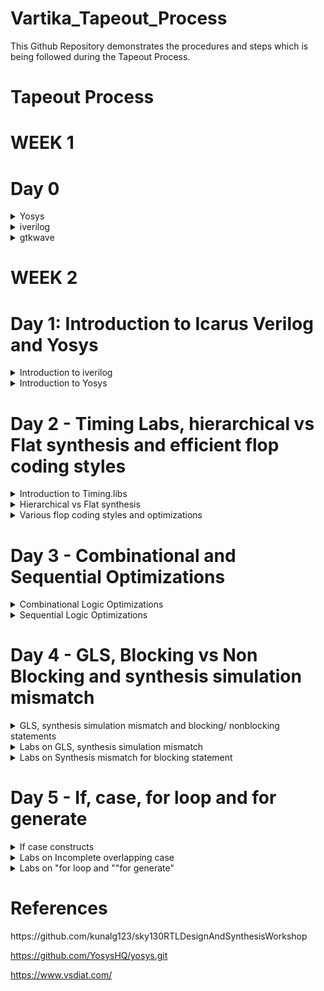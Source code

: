 # Vartika_Tapeout_Process

This Github Repository demonstrates the procedures and steps which is being followed during the Tapeout Process.


# Tapeout Process
# WEEK 1
# Day 0
<details>
  <summary>
    Yosys
  </summary>
  I installed Yosys using the following commands:

```
$ git clone https://github.com/YosysHQ/yosys.git
$ cd yosys-master 
$ sudo apt install make (If make is not installed please install it) 
$ sudo apt-get install build-essential clang bison flex \
    libreadline-dev gawk tcl-dev libffi-dev git \
    graphviz xdot pkg-config python3 libboost-system-dev \
    libboost-python-dev libboost-filesystem-dev zlib1g-dev
$ make config-gcc
$ make 
$ sudo make install

```
Below is the screenshot showing successful installation:
![Screenshot from 2023-07-31 10-50-46](https://github.com/Vartika-iiitb/Vartika_ASIC/assets/140998716/5ab5283b-be3e-4487-b8ac-01fb86b8d2b5)


Below is the Screenshot showing successful Launch:
![Screenshot from 2023-07-31 10-50-55](https://github.com/Vartika-iiitb/Vartika_ASIC/assets/140998716/e48b05c6-c712-4b20-b8ca-6b21b25bf48c)


</details>

<details>
  <summary>
  iverilog
  </summary>
  I installed iverilog using the following comment

  
  ```

sudo apt-get install iverilog

  ```
![Screenshot from 2023-08-02 08-28-38](https://github.com/Vartika-iiitb/Vartika_ASIC/assets/140998716/85790984-eac7-47e0-81a3-46f3e56ca363)

</details>

<details>
  <summary>
    gtkwave
  </summary>
    I installed gtkwave using the following command:
    

    ```
    
    sudo apt-get install gtkwave
    

    
    ```
    
  ![Screenshot from 2023-08-02 08-29-09](https://github.com/Vartika-iiitb/Vartika_ASIC/assets/140998716/13b0a958-feba-4a17-90f9-45343e05da84)

    
  
</details>

# WEEK 2

# Day 1: Introduction to Icarus Verilog and Yosys
<details>
  <summary>
    Introduction to iverilog
  </summary>

  
  Icarus Verilog is an implementation of the Verilog hardware description language compiler that generates netlists in the desired format (EDIF). It supports the 1995, 2001 and 2005 versions of the standard, portions of SystemVerilog, and some extensions.Verilog Test benches are used to simulate and analyze designs without the need for any physical hardware or any hardware device. The most significant advantage of this is that you can inspect every signal /variable (reg, wire in Verilog) in the design.
  
  Following Screenshot shows the correct Mapping of simulation flow in iverilog:
![Screenshot from 2023-08-11 16-07-16](https://github.com/Vartika-iiitb/Vartika_ASIC/assets/140998716/3a9cf4f3-e46a-4fa8-b539-74ae266af316)


Command to view the total number of folders present inside the directory.

```
cd verilog_files
ls -l

```

![Screenshot from 2023-08-14 11-09-45](https://github.com/Vartika-iiitb/Vartika_ASIC/assets/140998716/5a1f3d7b-d181-407b-bd5f-e9eb96c1d077)

  # Demonstration of Icarus verilog and Gtkwave

  To run the iverilog command and for simulationg the RTL design and the Test Bench we use the following command.
  
```
  iverilog good_mux.v tb_good_mux.v
  ls -l

```
For getting the output, the following command is used:
```
./a.out

```
Command for viewing and analyzing the waveform:

```
gtkwave tb_good_mux.vcd

```
![Screenshot from 2023-08-14 11-30-52](https://github.com/Vartika-iiitb/Vartika_ASIC/assets/140998716/18802ea8-70f2-4212-89f8-f12b192a9286)

</details>

<details>
<summary>
  Introduction to Yosys
</summary>

# Synthesizer
RTL synthesizer primary responsibility is to convert the code into the gate-level netlist. This is a automated process; a tool has all the standard libraries definitions that can manipulate the respective gate-level netlist, which is an equivalent of your design in RTL. Synthesize tools can also do circuit optimization, power estimation, as well as timing analysis. Here we will use YOSYS as a synthesizer.

The following Screenshot shows the flow of the synthesizer.

![Screenshot from 2023-08-14 12-15-06](https://github.com/Vartika-iiitb/Vartika_ASIC/assets/140998716/07165fb6-9a00-4deb-828c-aa63bdbd17c6)
![Screenshot from 2023-08-14 12-15-17](https://github.com/Vartika-iiitb/Vartika_ASIC/assets/140998716/f09a9174-8f89-4ff7-8cf3-89f7274fa90a)

# .lib
It is a collection of logical modules which includes basic logic gates like AND, OR, NOT etc. It may contain different flavours of the same gate such as 2 input, 3 input and gate with different speed i.e., ranging from slow to fast.
So based on our requirement we use different flavours of cell.

a) Faster the cells lesser is the delay, but for that we need wider transistors so the power dissipation will be more too.So faster cells donot come free,they come at penalty of area and power.More use of faster cell will result in bad circuit with large area and power dissipation.

b) slower cells are used at non-critical path where we donot require high performance where delay is not an issue so our power dissipation and area will also be minimum. But more use of slower cells will make our circuit sluggish.

# Synthesis
synthesis is used for converting the RTL level design to gate level design. The design are converted into gates and the connections are made between the gates and hence this file is gaiven out as a file called Netlist.

Following flow graph shows the path of converting RTL design into its respective netlist:

![Screenshot from 2023-08-14 23-05-40](https://github.com/Vartika-iiitb/Vartika_ASIC/assets/140998716/01226908-488c-4b7d-927a-437e3a21f283)


Command
change the working directory in which we have all the verilog files and invoke yosys using the following command

```

cd /vlsi/sky130RTLDesignAndSynthesisWorkshop/verilog_files
vartika@vartika:~/vlsi/sky130RTLDesignAndSynthesisWorkshop/verilog_files$ yosys
yosys> read_liberty -lib ../lib/sky130_fd_sc_hd__tt_025C_1v80.lib
yosys> read_verilog good_mux.v
yosys> synth -top good_mux

```
After executing this, we will get the following output:

![Screenshot from 2023-08-14 22-53-35](https://github.com/Vartika-iiitb/Vartika_ASIC/assets/140998716/2d8ea14a-5838-4789-86e9-3f0034b0b070)

For generating the Netlist we use the following command:

Command

```

yosys> abc -liberty ../lib/sky130_fd_sc_hd__tt_025C_1v80.lib
yosys> show

```
Following command is used for writing the netlist and viewing it:
```

yosys> write_verilog -noattr good_mux_netlist.v
yosys> !gvim good_mux_netlist.v

```
![Screenshot from 2023-08-14 22-57-41](https://github.com/Vartika-iiitb/Vartika_ASIC/assets/140998716/31da9143-8e89-4876-ae61-bf15773c7352)

</details>

# Day 2 - Timing Labs, hierarchical vs Flat synthesis and efficient flop coding styles

<details>
  <summary>
    Introduction to Timing.libs
  </summary>
  This lab teaches us how does .lib looks like and the information that it contains within it.
  
![WhatsApp Image 2023-08-15 at 01 33 17](https://github.com/Vartika-iiitb/Vartika_ASIC/assets/140998716/fbfd4a95-0536-409d-8957-c2d1961c42af)

In the following example, inside the Lib file there are 2^5 (32) possible combinations are present which shows all the respective values of voltage, Temperature etc.


  ![Screenshot from 2023-08-15 01-50-24](https://github.com/Vartika-iiitb/Vartika_ASIC/assets/140998716/e6da3594-87c3-4e51-9e22-12505bf85ec5)
  

  Here as we can see from the screenshot given below that as we move from left towards right the Area is increasing. This means that we need much wider transistors to use over there. Although wider cells are going to be faster when compared to the small cell but it's power consumption is going to be more but on the contrary it's delay is going to be less.

  ![Screenshot from 2023-08-15 01-56-57](https://github.com/Vartika-iiitb/Vartika_ASIC/assets/140998716/32736181-e631-4c10-b811-7365e16c673e)


</details>

<details>
<summary>
  Hierarchical vs Flat synthesis
</summary>
  
# Hierarchical Synthesis

A hierarchical design approach divides the ASIC into smaller and simpler modules or blocks, each with its own functionality and interface, and then connects them by a top-level structure that defines the overall behavior and performance of the ASIC. Since pins of submodules are accessible, it's easier to track paths for functional debugging and timing analysis. Pins can be forced or probed in post-synthesis simulations.

Multiple module

  ![Screenshot from 2023-08-15 16-34-42](https://github.com/Vartika-iiitb/Vartika_ASIC/assets/140998716/63a8a571-e764-45eb-b799-4aa82820f168)

The internal connections of the above module is represented as:
![WhatsApp Image 2023-08-15 at 16 26 59](https://github.com/Vartika-iiitb/Vartika_ASIC/assets/140998716/44e96bc9-c59d-45b4-b5ca-06078ffcf9d0)

The yosys synthesizer represented the following schematic in the following way:
![Screenshot from 2023-08-15 16-47-10](https://github.com/Vartika-iiitb/Vartika_ASIC/assets/140998716/bcf594f7-33ca-4ca6-95a1-eb945fe299ec)


![Screenshot from 2023-08-15 16-49-31](https://github.com/Vartika-iiitb/Vartika_ASIC/assets/140998716/83922884-6165-4a67-ad02-9605995e7fa6)

The hierarchical netlist code for the multiple_modules is shown below:
![Screenshot from 2023-08-15 17-23-07](https://github.com/Vartika-iiitb/Vartika_ASIC/assets/140998716/5daa25f3-ad15-4a8a-8005-8149a3f477f3)

# Flattened Netlist

In a "flat" design, only primitives are instanced. Hierarchical designs can be recursively "exploded" ("flattened") by creating a new copy (with a new name) of each definition each time it is used. If the design is highly folded, expanding it like this will result in a much larger netlist database, but preserves the hierarchy dependencies. Given a hierarchical netlist, the list of instance names in a path from the root definition to a primitive instance specifies the single unique path to that primitive.
Command to flatten the netlist is given below:

```
flatten
write_verilog multiple_modules_flat.v
!gvim multiple_modules_flat.v

```
![Screenshot from 2023-08-15 18-42-30](https://github.com/Vartika-iiitb/Vartika_ASIC/assets/140998716/ea265189-8746-4c80-b4d1-d51694595b33)

Command for getting the synthesized netlist is given below:
```
flatten
write_verilog -noattr multiple_modules_flat.v
!gvim multiple_modules_flat.v

```

This is the flattened Netlist which is being shown below:
![Screenshot from 2023-08-15 18-46-50](https://github.com/Vartika-iiitb/Vartika_ASIC/assets/140998716/d83a3d95-095c-419d-91f0-a7dfa0c4871c)


</details>

<details>
<summary>
  Various flop coding styles and optimizations
</summary>

# Why Flops?

  Flip flops are the fundamental blocks of most sequential circuits. It is also known as a bistable multivibrator or a binary or one-bit memory. Flip-flops are used as memory elements in sequential circuit. The output is obtained in a sequential circuit from combinational circuit or flip-flop or both.
  In digital circuits every component has a propagation delay which can cause *Glitch* so to avoid that delay we use flops to store the value.
  
  # Glitch
  In electronics design, glitch refers to unnecessary signal transitions in a combinational circuit, while glitch power refers to the power consumed by glitches. The extra switching activity can lead to up to 40% of additional dynamic power consumption.

   ![WhatsApp Image 2023-08-15 at 19 13 14](https://github.com/Vartika-iiitb/Vartika_ASIC/assets/140998716/9fadb789-c0fb-4dd7-804d-24675f9814a6)
  
1. Asynchronous reset
 ```  
module dff_asyncres ( input clk ,  input async_reset , input d , output reg q );
always @ (posedge clk , posedge async_reset)
begin
	if(async_reset)
		q <= 1'b0;
	else	
		q <= d;
end
endmodule
```

The Following fig. shows the Simulation of Asynchronous reset.
![Screenshot from 2023-08-15 20-07-37](https://github.com/Vartika-iiitb/Vartika_ASIC/assets/140998716/7fa5d391-ba79-4b40-be98-8ee0b3465912)




2. Synchronous Reset

```
module dff_syncres ( input clk , input async_reset , input sync_reset , input d , output reg q );
always @ (posedge clk )
begin
	if (sync_reset)
		q <= 1'b0;
	else	
		q <= d;
end
endmodule
```

The Following fig. shows the Simulation of Synchronous reset:
![Screenshot from 2023-08-15 20-10-36](https://github.com/Vartika-iiitb/Vartika_ASIC/assets/140998716/c7f3089c-eb9a-44ea-aae0-8e04ed929d42)


It's netlist is shown below:

![Screenshot from 2023-08-15 20-12-24](https://github.com/Vartika-iiitb/Vartika_ASIC/assets/140998716/9c71d65f-70fc-4be7-beb8-eeca50dfa66c)

</details>

# Day 3 - Combinational and Sequential Optimizations


<details>
<summary>
  Combinational Logic Optimizations
</summary>
 Example 1:

 ```
module opt_check (input a , input b , output y);
	assign y = a?b:0;
endmodule
```
Synthesis

![Screenshot from 2023-08-15 21-27-49](https://github.com/Vartika-iiitb/Vartika_ASIC/assets/140998716/e428fa58-b9c1-4cd2-8d59-1abdf908bdbe)

![WhatsApp Image 2023-08-15 at 21 31 23](https://github.com/Vartika-iiitb/Vartika_ASIC/assets/140998716/7005b0d6-9aa3-49b9-9e26-e34d8968ce35)

Example 2:

```
module opt_check2 (input a , input b , output y);
	assign y = a?1:b;
endmodule
```
![Screenshot from 2023-08-15 21-33-46](https://github.com/Vartika-iiitb/Vartika_ASIC/assets/140998716/42a8245a-99d8-4b08-96a6-b823aa6cc5c3)

Example 3:
```
module opt_check3 (input a , input b, input c , output y);
	assign y = a?(c?b:0):0;
endmodule
```
![Screenshot from 2023-08-15 21-34-40](https://github.com/Vartika-iiitb/Vartika_ASIC/assets/140998716/6578e09d-8bc3-4ced-8dec-5241bf4c71a1)

</details>

<details>
<summary>
   Sequential Logic Optimizations
</summary>
	
  Example 1:
  
  ```
module dff_const1(input clk, input reset, output reg q);
always @(posedge clk, posedge reset)
begin
	if(reset)
		q <= 1'b0;
	else
		q <= 1'b1;
end
endmodule
```

![Screenshot from 2023-08-15 21-36-57](https://github.com/Vartika-iiitb/Vartika_ASIC/assets/140998716/7e6234e6-3561-408d-a7b7-b47052298513)

Example 2:

```
module dff_const2(input clk, input reset, output reg q);
always @(posedge clk, posedge reset)
begin
	if(reset)
		q <= 1'b1;
	else
		q <= 1'b1;
end
endmodule
```
![Screenshot from 2023-08-15 21-40-53](https://github.com/Vartika-iiitb/Vartika_ASIC/assets/140998716/1f84b728-b6e6-40da-94b3-f66e2de9256d)

Example 3:

```
module dff_const5(input clk, input reset, output reg q);
reg q1;
always @(posedge clk, posedge reset)
	begin
		if(reset)
		begin
			q <= 1'b0;
			q1 <= 1'b0;
		end
	else
		begin
			q1 <= 1'b1;
			q <= q1;
		end
	end
endmodule
```
![Screenshot from 2023-08-15 21-42-34](https://github.com/Vartika-iiitb/Vartika_ASIC/assets/140998716/0431713f-6fff-4827-b574-4e797fdfd6d4)

Example 4:

```
	module dff_const4(input clk, input reset, output reg q);
	reg q1;

	always @(posedge clk, posedge reset)
	begin
		if(reset)
		begin
			q <= 1'b1;
			q1 <= 1'b1;
		end
	else
		begin
			q1 <= 1'b1;
			q <= q1;
		end
	end
	endmodule
```
![Screenshot from 2023-08-15 21-45-45](https://github.com/Vartika-iiitb/Vartika_ASIC/assets/140998716/89126c61-0537-4ed2-a187-e99fc7e7b928)

</details>


# Day 4 - GLS, Blocking vs Non Blocking and synthesis simulation mismatch

<details>
  <summary>
    GLS, synthesis simulation mismatch and blocking/ nonblocking statements
  </summary>
What is GLS?
Gate Level Synthesis is used for running the test bench with netlist as design under test. It is logically same as HIL Code. It uses the same test bench that will align with the design.

 Why GLS?
 1. It verifies the Logical correctness of design after synthesis.
 2. It Ensures the timimng of the design is being met.
 3. GLS should be run with design annotation.

    Following figure shows the correct path of the GLS design:
![Screenshot from 2023-08-15 21-59-22](https://github.com/Vartika-iiitb/Vartika_ASIC/assets/140998716/9901a307-d5f3-4ee9-a72b-ff00b1da4a7e)

    
</details>

<details>
<summary>
  Labs on GLS, synthesis simulation mismatch
</summary>
  
</details>

<details>
<summary>
   Labs on Synthesis mismatch for blocking statement
</summary>
  
</details>

# Day 5 - If, case, for loop and for generate

<details>
  <summary>
    If case constructs
  </summary>
</details>

<details>
<summary>
  Labs on Incomplete overlapping case
</summary>
  
</details>

<details>
<summary>
   Labs on "for loop and ""for generate"
</summary>
  
</details>

# References

<summary>
https://github.com/kunalg123/sky130RTLDesignAndSynthesisWorkshop
  
https://github.com/YosysHQ/yosys.git

https://www.vsdiat.com/
</summary>



